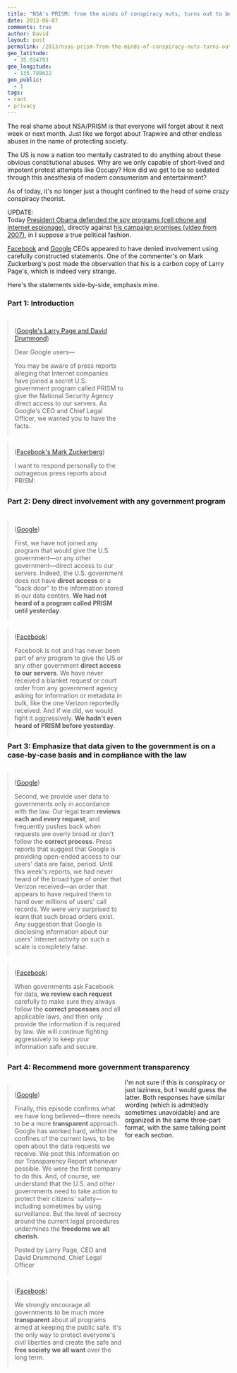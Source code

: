 ```yaml
---
title: "NSA's PRISM: from the minds of conspiracy nuts, turns out to be reality"
date: 2013-06-07
comments: true
author: David
layout: post
permalink: /2013/nsas-prism-from-the-minds-of-conspiracy-nuts-turns-out-to-be-reality
geo_latitude:
  - 35.034793
geo_longitude:
  - 135.788622
geo_public:
  - 1
tags:
- rant
- privacy
---
```

The real shame about NSA/PRISM is that everyone will forget about it next week or next month. Just like we forgot about Trapwire and other endless abuses in the name of protecting society.

The US is now a nation too mentally castrated to do anything about these obvious constitutional abuses. Why are we only capable of short-lived and impotent protest attempts like Occupy? How did we get to be so sedated through this anesthesia of modern consumerism and entertainment?

As of today, it's no longer just a thought confined to the head of some crazy conspiracy theorist.

UPDATE:  
Today [President Obama defended the spy programs (cell phone and internet espionage)][1], directly against [his campaign promises (video from 2007)][2], in I suppose a true political fashion.

[Facebook][3] and [Google][4] CEOs appeared to have denied involvement using carefully constructed statements. One of the commenter's on Mark Zuckerberg's post made the observation that his is a carbon copy of Larry Page's, which is indeed very strange.

Here's the statements side-by-side, emphasis mine.

### Part 1: Introduction

<blockquote style="width: 49%; float: left; margin: 1em 0.25em 0 0;">
  <p>
    (<a href="http://googleblog.blogspot.com/2013/06/what.html">Google's Larry Page and David Drummond</a>)
  </p>
  
  <p>
    Dear Google users—
  </p>
  
  <p>
    You may be aware of press reports alleging that Internet companies have joined a secret U.S. government program called PRISM to give the National Security Agency direct access to our servers. As Google's CEO and Chief Legal Officer, we wanted you to have the facts.
  </p>
</blockquote>

<blockquote style="width: 49%; float: left; margin: 1em 0;">
  <p>
    (<a href="https://www.facebook.com/zuck/posts/10100828955847631">Facebook's Mark Zuckerberg</a>)
  </p>
  
  <p>
    I want to respond personally to the outrageous press reports about PRISM:
  </p>
</blockquote>

<h3 style="clear:both; margin-top: 1em;">
  Part 2: Deny direct involvement with any government program
</h3>

<blockquote style="width: 49%; float: left; margin: 1em 0.25em 0 0;">
  <p>
    (<a href="http://googleblog.blogspot.com/2013/06/what.html">Google</a>)
  </p>
  
  <p>
    First, we have not joined any program that would give the U.S. government—or any other government—direct access to our servers. Indeed, the U.S. government does not have <b>direct access</b> or a "back door" to the information stored in our data centers. <b>We had not heard of a program called PRISM until yesterday</b>.
  </p>
</blockquote>

<blockquote style="width: 49%; float: left; margin: 1em 0;">
  <p>
    (<a href="https://www.facebook.com/zuck/posts/10100828955847631">Facebook</a>)
  </p>
  
  <p>
    Facebook is not and has never been part of any program to give the US or any other government <b>direct access to our servers</b>. We have never received a blanket request or court order from any government agency asking for information or metadata in bulk, like the one Verizon reportedly received. And if we did, we would fight it aggressively. <b>We hadn't even heard of PRISM before yesterday</b>.
  </p>
</blockquote>

<h3 style="clear:both; margin-top: 1em;">
  Part 3: Emphasize that data given to the government is on a case-by-case basis and in compliance with the law
</h3>

<blockquote style="width: 49%; float: left; margin: 1em 0.25em 0 0;">
  <p>
    (<a href="http://googleblog.blogspot.com/2013/06/what.html">Google</a>)
  </p>
  
  <p>
    Second, we provide user data to governments only in accordance with the law. Our legal team <b>reviews each and every request</b>, and frequently pushes back when requests are overly broad or don't follow the <b>correct process</b>. Press reports that suggest that Google is providing open-ended access to our users' data are false, period. Until this week's reports, we had never heard of the broad type of order that Verizon received—an order that appears to have required them to hand over millions of users' call records. We were very surprised to learn that such broad orders exist. Any suggestion that Google is disclosing information about our users' Internet activity on such a scale is completely false.
  </p>
</blockquote>

<blockquote style="width: 49%; float: left; margin: 1em 0;">
  <p>
    (<a href="https://www.facebook.com/zuck/posts/10100828955847631">Facebook</a>)
  </p>
  
  <p>
    When governments ask Facebook for data, <b>we review each request</b> carefully to make sure they always follow the <b>correct processes</b> and all applicable laws, and then only provide the information if is required by law. We will continue fighting aggressively to keep your information safe and secure.
  </p>
</blockquote>

<h3 style="clear:both; margin-top: 1em;">
  Part 4: Recommend more government transparency
</h3>

<blockquote style="width: 49%; float: left; margin: 1em 0.25em 0 0;">
  <p>
    (<a href="http://googleblog.blogspot.com/2013/06/what.html">Google</a>)
  </p>
  
  <p>
    Finally, this episode confirms what we have long believed—there needs to be a more <b>transparent</b> approach. Google has worked hard, within the confines of the current laws, to be open about the data requests we receive. We post this information on our Transparency Report whenever possible. We were the first company to do this. And, of course, we understand that the U.S. and other governments need to take action to protect their citizens' safety—including sometimes by using surveillance. But the level of secrecy around the current legal procedures undermines the <b>freedoms we all cherish</b>.
  </p>
  
  <p>
    Posted by Larry Page, CEO and David Drummond, Chief Legal Officer
  </p>
</blockquote>

<blockquote style="width: 49%; float: left; margin: 1em 0;">
  <p>
    (<a href="https://www.facebook.com/zuck/posts/10100828955847631">Facebook</a>)
  </p>
  
  <p>
    We strongly encourage all governments to be much more <b>transparent</b> about all programs aimed at keeping the public safe. It's the only way to protect everyone's civil liberties and create the safe and <b>free society we all want</b> over the long term.
  </p>
</blockquote>

I'm not sure if this is conspiracy or just laziness, but I would guess the latter. Both responses have similar wording (which is admittedly sometimes unavoidable) and are organized in the same three-part format, with the same talking point for each section.

 [1]: http://www.bbc.co.uk/news/world-us-canada-22820711
 [2]: http://www.youtube.com/watch?v=B6fnfVJzZT4
 [3]: https://www.facebook.com/zuck/posts/10100828955847631
 [4]: http://googleblog.blogspot.com/2013/06/what.html